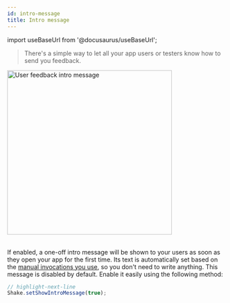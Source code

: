 ```yaml
---
id: intro-message
title: Intro message
---
```

import useBaseUrl from '@docusaurus/useBaseUrl';

>There's a simple way to let all your app users or testers know how to send you feedback.

<table class="media-container media-container-highlighted mt-50 pb-80">
<img
  alt="User feedback intro message"
  width="380"
  src={useBaseUrl('screens/android-macro-intro-message@2x.png')}
/>
</table>

If enabled, a one-off intro message will be shown to your users as soon as they open your app for the first time.
Its text is automatically set based on the [manual invocations you use](/react/user-feedback/invoke.md#invoke-manually), so you don't need to write anything.
This message is disabled by default. Enable it easily using the following method:

```javascript title="App.js"
// highlight-next-line
Shake.setShowIntroMessage(true);
```
